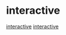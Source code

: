 # interactive

[interactive](https://github.com/lfortran/lfortran)
[interactive](https://github.com/vasyop/miniC-hosting)

